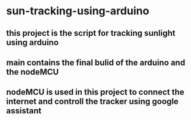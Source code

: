 # sun-tracking-using-arduino
## this project is the script for tracking sunlight using arduino 
## main contains the final bulid of the arduino and the nodeMCU
## nodeMCU is used in this project to connect the internet and controll the tracker using google assistant
